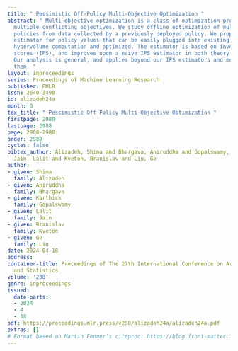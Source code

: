```yaml
---
title: " Pessimistic Off-Policy Multi-Objective Optimization "
abstract: " Multi-objective optimization is a class of optimization problems with
  multiple conflicting objectives. We study offline optimization of multi-objective
  policies from data collected by a previously deployed policy. We propose a pessimistic
  estimator for policy values that can be easily plugged into existing formulas for
  hypervolume computation and optimized. The estimator is based on inverse propensity
  scores (IPS), and improves upon a naive IPS estimator in both theory and experiments.
  Our analysis is general, and applies beyond our IPS estimators and methods for optimizing
  them. "
layout: inproceedings
series: Proceedings of Machine Learning Research
publisher: PMLR
issn: 2640-3498
id: alizadeh24a
month: 0
tex_title: " Pessimistic Off-Policy Multi-Objective Optimization "
firstpage: 2980
lastpage: 2988
page: 2980-2988
order: 2980
cycles: false
bibtex_author: Alizadeh, Shima and Bhargava, Aniruddha and Gopalswamy, Karthick and
  Jain, Lalit and Kveton, Branislav and Liu, Ge
author:
- given: Shima
  family: Alizadeh
- given: Aniruddha
  family: Bhargava
- given: Karthick
  family: Gopalswamy
- given: Lalit
  family: Jain
- given: Branislav
  family: Kveton
- given: Ge
  family: Liu
date: 2024-04-18
address:
container-title: Proceedings of The 27th International Conference on Artificial Intelligence
  and Statistics
volume: '238'
genre: inproceedings
issued:
  date-parts:
  - 2024
  - 4
  - 18
pdf: https://proceedings.mlr.press/v238/alizadeh24a/alizadeh24a.pdf
extras: []
# Format based on Martin Fenner's citeproc: https://blog.front-matter.io/posts/citeproc-yaml-for-bibliographies/
---
```

